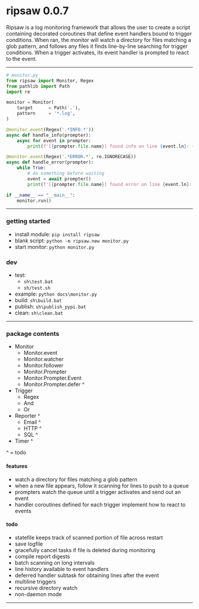 # ripsaw 0.0.7

Ripsaw is a log monitoring framework that allows the user to create a script containing decorated coroutines that define event handlers bound to trigger conditions. 
When ran, the monitor will watch a directory for files matching a glob pattern, and follows any files it finds line-by-line searching for trigger conditions. When a trigger activates, its event handler is prompted to react to the event. 

---
```python
# monitor.py
from ripsaw import Monitor, Regex
from pathlib import Path
import re

monitor = Monitor(
    target      = Path('.'),
    pattern     = '*.log',
)

@monitor.event(Regex('.*INFO.*'))
async def handle_info(prompter):
    async for event in prompter:
        print(f'[{prompter.file.name}] found info on line {event.ln}: {event.line.strip()}, {event.match}')

@monitor.event(Regex('.*ERROR.*', re.IGNORECASE))
async def handle_error(prompter):
    while True:
        # do something before waiting
        event = await prompter()
        print(f'[{prompter.file.name}] found error on line {event.ln}: {event.line.strip()}, {event.match}')

if __name__ == "__main__":
    monitor.run()
```

---
### getting started
* install module: `pip install ripsaw` 
* blank script: `python -m ripsaw.new monitor.py`
* start monitor: `python monitor.py`

### dev
* test: 
    * `sh\test.bat`
    * `sh/test.sh`
* example: `python docs\monitor.py`  
* build: `sh\build.bat`
* publish: `sh\publish_pypi.bat`
* clean: `sh\clean.bat`


---
### package contents
* Monitor
    * Monitor.event
    * Monitor.watcher
    * Monitor.follower
    * Monitor.Prompter
    * Monitor.Prompter.Event
    * Monitor.Prompter.defer ^
* Trigger
    * Regex
    * And
    * Or
* Reporter ^
    * Email ^
    * HTTP ^
    * SQL ^
* Timer ^

^ = todo

#### features
* watch a directory for files matching a glob pattern
* when a new file appears, follow it scanning for lines to push to a queue
* prompters watch the queue until a trigger activates and send out an event
* handler coroutines defined for each trigger implement how to react to events

#### todo
* statefile keeps track of scanned portion of file across restart
* save logfile
* gracefully cancel tasks if file is deleted during monitoring
* compile report digests
* batch scanning on long intervals
* line history available to event handlers
* deferred handler subtask for obtaining lines after the event
* multiline triggers
* recursive directory watch
* non-daemon mode

---
